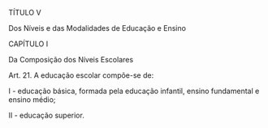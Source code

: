 TÍTULO V

Dos Níveis e das Modalidades de Educação e Ensino

CAPÍTULO I

Da Composição dos Níveis Escolares

Art. 21. A educação escolar compõe-se de:

I - educação básica, formada pela educação infantil, ensino fundamental e ensino médio;

II - educação superior.


